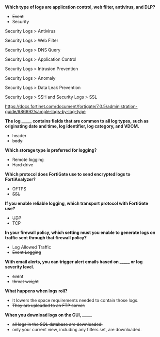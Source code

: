 **Which type of logs are application control, web filter, antivirus, and DLP?**

- ~~Event~~
- Security

Security Logs > Antivirus

Security Logs > Web Filter

Security Logs > DNS Query

Security Logs > Application Control

Security Logs > Intrusion Prevention

Security Logs > Anomaly

Security Logs > Data Leak Prevention

Security Logs > SSH and Security Logs > SSL

https://docs.fortinet.com/document/fortigate/7.0.5/administration-guide/986892/sample-logs-by-log-type

**The log \_____ contains fields that are common to all log types, such as originating date and time, log identifier, log category, and VDOM.**

- header
- ~~body~~

**Which storage type is preferred for logging?**

- Remote logging
- ~~Hard drive~~

**Which protocol does FortiGate use to send encrypted logs to FortiAnalyzer?**

- OFTPS
- ~~SSL~~

**If you enable reliable logging, which transport protocol with FortiGate use?**

- ~~UDP~~
- TCP

**In your firewall policy, which setting must you enable to generate logs on traffic sent through that firewall policy?**

- Log Allowed Traffic
- ~~Event Logging~~

**With email alerts, you can trigger alert emails based on \_____ or log severity level.**

- event
- ~~threat weight~~

**What happens when logs roll?**

- It lowers the space requirements needed to contain those logs.
- ~~They are uploaded to an FTP server.~~

**When you download logs on the GUI, \_____**

- ~~all logs in the SQL database are downloaded.~~
- only your current view, including any filters set, are downloaded.
